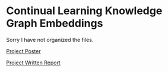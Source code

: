 # Continual Learning Knowledge Graph Embeddings

Sorry I have not organized the files.

[Project Poster](Poster.pdf)

[Project Written Report](Final_Report.pdf)
